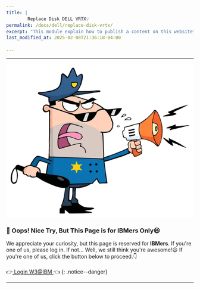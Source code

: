 ```yaml
---
title: | 
        Replace Disk DELL VRTX💡
permalink: /docs/dell/replace-disk-vrtx/
excerpt: "This module explain how to publish a content on this website"
last_modified_at: 2025-02-08T21:36:18-04:00

---
```

---

![stop](/assets/myimages/stop.jpg)

### **🚧 Oops! Nice Try, But This Page is for IBMers Only😆**

We appreciate your curiosity, but this page is reserved for **IBMers**. If you're one of us, please log in. If not… Well, we still think you're awesome!😃
If you're one of us, click the button below to proceed.👇<br><br>
        👉<a href="https://pages.github.ibm.com/Miftah-Choiri/docs/dell/replace-disk-vrtx/" class="btn btn--info btn--large"> Login W3@IBM </a>👈 
{: .notice--danger}




---


